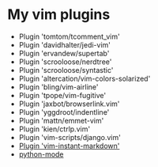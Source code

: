
# My vim plugins

+ Plugin 'tomtom/tcomment_vim'
+ Plugin 'davidhalter/jedi-vim'
+ Plugin 'ervandew/supertab'
+ Plugin 'scrooloose/nerdtree'
+ Plugin 'scrooloose/syntastic'
+ Plugin 'altercation/vim-colors-solarized'
+ Plugin 'bling/vim-airline'
+ Plugin 'tpope/vim-fugitive'
+ Plugin 'jaxbot/browserlink.vim'
+ Plugin 'yggdroot/indentline'
+ Plugin 'mattn/emmet-vim'
+ Plugin 'kien/ctrlp.vim'
+ Plugin 'vim-scripts/django.vim'
+ [Plugin 'vim-instant-markdown'](https://github.com/suan/vim-instant-markdown)
+ [python-mode](https://github.com/klen/python-mode)
